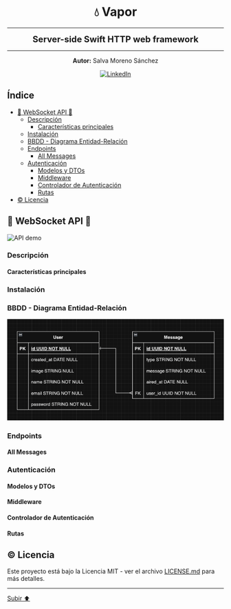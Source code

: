 <a name="top"></a>

<h1 align="center">
  <strong><span>💧 Vapor </span></strong>
</h1>

---

<p align="center">
  <strong><span style="font-size:20px;">Server-side Swift HTTP web framework</span></strong>
</p>

---

<p align="center">
  <strong>Autor:</strong> Salva Moreno Sánchez
</p>

<p align="center">
  <a href="https://www.linkedin.com/in/salvador-moreno-sanchez/">
    <img src="https://img.shields.io/badge/LinkedIn-0077B5?style=for-the-badge&logo=linkedin&logoColor=white" alt="LinkedIn">
  </a>
</p>

## Índice
 
* [🛜 WebSocket API 🛜](#webSocket)
	* [Descripción](#descripcion)
		* [Características principales](#caracteristicas)
	* [Instalación](#instalacion)
	* [BBDD - Diagrama Entidad-Relación](#diagrama)
	* [Endpoints](#endpoints)
		* [All Messages](#allMessages)
	* [Autenticación](#autenticacion)
		* [Modelos y DTOs](#modelos)
		* [Middleware](#middleware)
		* [Controlador de Autenticación](#controller)
		* [Rutas](#routes)
* [©️ Licencia](#licencia)

<a name="webSocket"></a>
## 🛜 WebSocket API 🛜

![API demo](assetsReadme/demoAPI.gif)

<a name="descripcion"></a>
### Descripción

<a name="caracteristicas"></a>
#### Características principales

<a name="instalacion"></a>
### Instalación

<a name="diagrama"></a>
### BBDD - Diagrama Entidad-Relación

![Entity-Relationship diagram image](assetsReadme/diagrama.png)

<a name="endpoints"></a>
### Endpoints 

<a name="allMessages"></a>
#### All Messages

<a name="autenticacion"></a>
### Autenticación

<a name="modelos"></a>
#### Modelos y DTOs

<a name="middleware"></a>
#### Middleware

<a name="controller"></a>
#### Controlador de Autenticación

<a name="routes"></a>
#### Rutas

<a name="licencia"></a>
## ©️ Licencia

Este proyecto está bajo la Licencia MIT - ver el archivo [LICENSE.md](https://github.com/salvaMsanchez/Vapor-WebSocketAPI/blob/main/LICENSE.md) para más detalles.

---

[Subir ⬆️](#top)